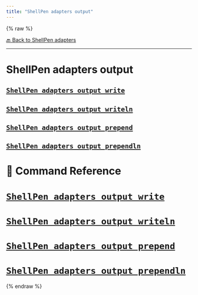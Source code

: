 ```yaml
---
title: "ShellPen adapters output"
---
```


{% raw %}





[🔙 Back to ShellPen adapters](/api/ShellPen/adapters)

---







<!-- Todo, if there are no subcommands under the child commands, use a smaller heading size -->


# ShellPen adapters output












    
    
    
    
    


## [`ShellPen adapters output write`](#shellpen-adapters-output-write-1)


                  
    
    
    
    
    


## [`ShellPen adapters output writeln`](#shellpen-adapters-output-writeln-1)


                  
    
    
    
    
    


## [`ShellPen adapters output prepend`](#shellpen-adapters-output-prepend-1)


                  
    
    
    
    
    


## [`ShellPen adapters output prependln`](#shellpen-adapters-output-prependln-1)


                  


# 📓 Command Reference


    

    
    

# [`ShellPen adapters output write`](/api/ShellPen/adapters/output/write)








                    
  
    

    
    

# [`ShellPen adapters output writeln`](/api/ShellPen/adapters/output/writeln)








                    
  
    

    
    

# [`ShellPen adapters output prepend`](/api/ShellPen/adapters/output/prepend)








                    
  
    

    
    

# [`ShellPen adapters output prependln`](/api/ShellPen/adapters/output/prependln)









                    
      
{% endraw %}
